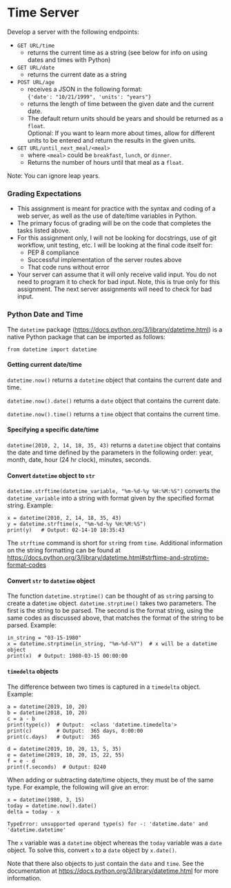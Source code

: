# Time Server

Develop a server with the following endpoints:

* `GET URL/time`
  + returns the current time as a string (see below for info on using dates 
    and times with Python)
* `GET URL/date`
  + returns the current date as a string
* `POST URL/age`
  + receives a JSON in the following format:  
  `{'date': "10/21/1999", 'units': "years"}`
  + returns the length of time between the given date and the current date.
  + The default return units should be years and should be returned as a 
    `float`.  
    Optional:  If you want to learn more
  about times, allow for different units to be entered and return the results
  in the given units.
 * `GET URL/until_next_meal/<meal>`
   + where `<meal>` could be `breakfast`, `lunch`, or `dinner`.  
   + Returns the number of hours until that meal as a `float`.

Note: You can ignore leap years.

### Grading Expectations
* This assignment is meant for practice with the syntax and coding of a web
  server, as well as the use of date/time variables in Python.
* The primary focus of grading will be on the code that completes the tasks
  listed above.
* For this assignment only, I will not be looking for docstrings, use of git
  workflow, unit testing, etc.  I will be looking at the final code itself for:
  + PEP 8 compliance
  + Successful implementation of the server routes above
  + That code runs without error
* Your server can assume that it will only receive valid input.  You do not need
  to program it to check for bad input.  Note, this is true only for this assignment.
  The next server assignments will need to check for bad input.
  
  
   
### Python Date and Time
The `datetime` package (<https://docs.python.org/3/library/datetime.html>) is
a native Python package that can be imported as follows:

`from datetime import datetime`

#### Getting current date/time

`datetime.now()` returns a `datetime` object that contains the 
current date and time.

`datetime.now().date()` returns a `date` object that contains the current
date.  

`datetime.now().time()` returns a `time` object that contains the current 
time.

#### Specifying a specific date/time
`datetime(2010, 2, 14, 18, 35, 43)` returns a `datetime` object that contains
the date and time defined by the parameters in the following order: year,
month, date, hour (24 hr clock), minutes, seconds.

#### Convert `datetime` object to `str`

`datetime.strftime(datetime_variable, "%m-%d-%y %H:%M:%S")` converts the 
`datetime_variable` into a string with format given by the specified format
string.  Example:
```
x = datetime(2010, 2, 14, 18, 35, 43)
y = datetime.strftime(x, "%m-%d-%y %H:%M:%S")
print(y)   # Output: 02-14-10 18:35:43 
```
The `strftime` command is short for `str`ing `f`rom `time`.  Additional 
information on the string formatting can be found at 
<https://docs.python.org/3/library/datetime.html#strftime-and-strptime-format-codes>

#### Convert `str` to `datetime` object
The function `datetime.strptime()` can be thought of as `str`ing `p`arsing to 
create a date`time` object.  `datetime.strptime()` takes two parameters.  The
first is the string to be parsed.  The second is the format string, using the 
same codes as discussed above, that matches the format of the string to be 
parsed.  Example:
```
in_string = "03-15-1980"
x = datetime.strptime(in_string, "%m-%d-%Y")  # x will be a datetime object
print(x)  # Output: 1980-03-15 00:00:00
```

#### `timedelta` objects
The difference between two times is captured in a `timedelta` object.  Example:
```
a = datetime(2019, 10, 20)
b = datetime(2018, 10, 20)
c = a - b
print(type(c))  # Output:  <class 'datetime.timedelta'>
print(c)        # Output:  365 days, 0:00:00
print(c.days)   # Output:  365

d = datetime(2019, 10, 20, 13, 5, 35)
e = datetime(2019, 10, 20, 15, 22, 55)
f = e - d
print(f.seconds)  # Output: 8240
```

When adding or subtracting date/time objects, they must be of the same type.
For example, the following will give an error:
```
x = datetime(1980, 3, 15)
today = datetime.now().date()
delta = today - x

TypeError: unsupported operand type(s) for -: 'datetime.date' and 
'datetime.datetime'
```
The `x` variable was a `datetime` object whereas the `today` variable was a
`date` object.  To solve this, convert `x` to a `date` object by `x.date()`. 

Note that there also objects to just contain the `date` and `time`.  See
the documentation at <https://docs.python.org/3/library/datetime.html> for
more information.
